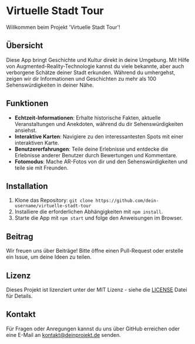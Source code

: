 # Virtuelle Stadt Tour

Willkommen beim Projekt 'Virtuelle Stadt Tour'!

## Übersicht
Diese App bringt Geschichte und Kultur direkt in deine Umgebung. Mit Hilfe von Augmented-Reality-Technologie kannst du viele bekannte, aber auch verborgene Schätze deiner Stadt erkunden. Während du umhergehst, zeigen wir dir Informationen und Geschichten zu mehr als 100 Sehenswürdigkeiten in deiner Nähe.

## Funktionen
- **Echtzeit-Informationen**: Erhalte historische Fakten, aktuelle Veranstaltungen und Anekdoten, während du dir Sehenswürdigkeiten ansiehst.
- **Interaktive Karten**: Navigiere zu den interessantesten Spots mit einer interaktiven Karte.
- **Benutzererfahrungen**: Teile deine Erlebnisse und entdecke die Erlebnisse anderer Benutzer durch Bewertungen und Kommentare.
- **Fotomodus**: Mache AR-Fotos von dir und den Sehenswürdigkeiten und teile sie mit Freunden.

## Installation
1. Klone das Repository: `git clone https://github.com/dein-username/virtuelle-stadt-tour`
2. Installiere die erforderlichen Abhängigkeiten mit `npm install`.
3. Starte die App mit `npm start` und folge den Anweisungen im Browser.

## Beitrag
Wir freuen uns über Beiträge! Bitte öffne einen Pull-Request oder erstelle ein Issue, um deine Ideen zu teilen.

## Lizenz
Dieses Projekt ist lizenziert unter der MIT Lizenz - siehe die [LICENSE](LICENSE) Datei für Details.

## Kontakt
Für Fragen oder Anregungen kannst du uns über GitHub erreichen oder eine E-Mail an kontakt@deinprojekt.de senden.